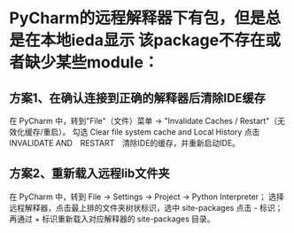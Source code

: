 # PyCharm的远程解释器下有包，但是总是在本地ieda显示 该package不存在或者缺少某些module：

## 方案1、在确认连接到正确的解释器后清除IDE缓存

在 PyCharm 中，转到"File"（文件）菜单 -> "Invalidate Caches / Restart"（无效化缓存/重启）。
勾选 Clear file system cache and Local History
点击 INVALIDATE AND　RESTART　清除IDE的缓存，并重新启动IDE。

## 方案2、重新载入远程lib文件夹

在 PyCharm 中，转到 File -> Settings -> Project -> Python Interpreter；
选择远程解释器，点击最上排的文件夹树状标识，选中 site-packages 点击 - 标识； 
再通过 + 标识重新载入对应解释器的 site-packages 目录。
